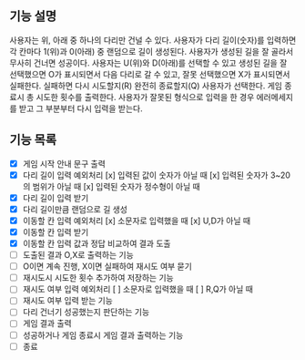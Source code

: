 ## 기능 설명

사용자는 위, 아래 중 하나의 다리만 건널 수 있다. 사용자가 다리 길이(숫자)를 입력하면 각 칸마다 1(위)과 0(아래) 중 랜덤으로 길이 생성된다.
사용자가 생성된 길을 잘 골라서 무사히 건너면 성공이다. 사용자는 U(위)와 D(아래)를 선택할 수 있고
생성된 길을 잘 선택했으면 O가 표시되면서 다음 다리로 갈 수 있고, 잘못 선택했으면 X가 표시되면서 실패한다.
실패하면 다시 시도할지(R) 완전히 종료할지(Q) 사용자가 선택한다.
게임 종료시 총 시도한 횟수를 출력한다.
사용자가 잘못된 형식으로 입력을 한 경우 에러메세지를 받고 그 부분부터 다시 입력을 받는다.

## 기능 목록

- [x] 게임 시작 안내 문구 출력
- [x] 다리 길이 입력 예외처리
      [x] 입력된 값이 숫자가 아닐 때
      [x] 입력된 숫자가 3~20의 범위가 아닐 때
      [x] 입력된 숫자가 정수형이 아닐 때
- [x] 다리 길이 입력 받기
- [x] 다리 길이만큼 랜덤으로 길 생성
- [x] 이동할 칸 입력 예외처리
      [x] 소문자로 입력했을 때
      [x] U,D가 아닐 때
- [x] 이동할 칸 입력 받기
- [x] 이동할 칸 입력 값과 정답 비교하여 결과 도출
- [ ] 도출된 결과 O,X로 출력하는 기능
- [ ] O이면 계속 진행, X이면 실패하여 재시도 여부 묻기
- [ ] 재시도시 시도한 횟수 추가하여 저장하는 기능
- [ ] 재시도 여부 입력 예외처리
      [ ] 소문자로 입력했을 때
      [ ] R,Q가 아닐 때
- [ ] 재시도 여부 입력 받는 기능
- [ ] 다리 건너기 성공했는지 판단하는 기능
- [ ] 게임 결과 출력
- [ ] 성공하거나 게임 종료시 게임 결과 출력하는 기능
- [ ] 종료
